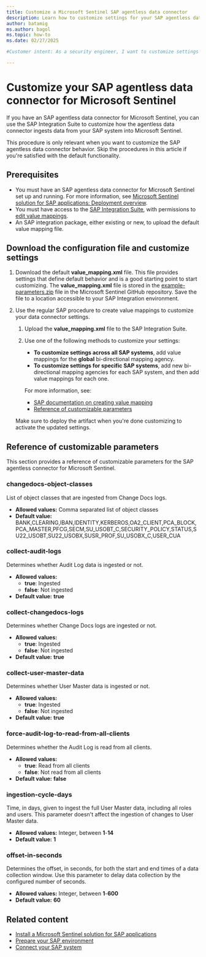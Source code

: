```yaml
---
title: Customize a Microsoft Sentinel SAP agentless data connector
description: Learn how to customize settings for your SAP agentless data connector for Microsoft Sentinel using the SAP Integration Suite value mapping.
author: batamig
ms.author: bagol
ms.topic: how-to
ms.date: 02/27/2025

#Customer intent: As a security engineer, I want to customize settings for my SAP agentless connector for Microsoft Sentinel to meet my organization's needs.

---
```


# Customize your SAP agentless data connector for Microsoft Sentinel

If you have an SAP agentless data connector for Microsoft Sentinel, you can use the SAP Integration Suite to customize how the agentless data connector ingests data from your SAP system into Microsoft Sentinel.

This procedure is only relevant when you want to customize the SAP agentless data connector behavior. Skip the procedures in this article if you're satisfied with the default functionality.

## Prerequisites

- You must have an SAP agentless data connector for Microsoft Sentinel set up and running. For more information, see [Microsoft Sentinel solution for SAP applications: Deployment overview](deployment-overview.md?tabs=agentless#data-connector).
- You must have access to the [SAP Integration Suite](https://help.sap.com/docs/cloud-integration/sap-cloud-integration/sap-cloud-integration), with permissions to [edit value mappings](https://help.sap.com/docs/cloud-integration/sap-cloud-integration/working-with-mapping).
- An SAP integration package, either existing or new, to upload the default value mapping file.

## Download the configuration file and customize settings

1. Download the default **value_mapping.xml** file. This file provides settings that define default behavior and is a good starting point to start customizing. The **value_mapping.xml** file is stored in the [example-parameters.zip](https://raw.githubusercontent.com/Azure/Azure-Sentinel/sap-agentless/Solutions/SAP/Agentless/example-paramaters.zip) file in the Microsoft Sentinel GitHub repository. Save the file to a location accessible to your SAP Integration environment.

1. Use the regular SAP procedure to create value mappings to customize your data connector settings.

    1. Upload the **value_mapping.xml** file to the SAP Integration Suite.
    1. Use one of the following methods to customize your settings:

        - **To customize settings across all SAP systems**, add value mappings for the **global** bi-directional mapping agency.
        - **To customize settings for specific SAP systems**, add new bi-directional mapping agencies for each SAP system, and then add value mappings for each one.

        For more information, see:

        - [SAP documentation on creating value mapping](https://help.sap.com/docs/cloud-integration/sap-cloud-integration/creating-value-mapping)
        - [Reference of customizable parameters](#reference-of-customizable-parameters)

    Make sure to deploy the artifact when you're done customizing to activate the updated settings.

## Reference of customizable parameters

This section provides a reference of customizable parameters for the SAP agentless connector for Microsoft Sentinel.

### changedocs-object-classes

List of object classes that are ingested from Change Docs logs.

- **Allowed values:** Comma separated list of object classes
- **Default value:** BANK,CLEARING,IBAN,IDENTITY,KERBEROS,OA2_CLIENT,PCA_BLOCK,PCA_MASTER,PFCG,SECM,SU_USOBT_C,SECURITY_POLICY,STATUS,SU22_USOBT,SU22_USOBX,SUSR_PROF,SU_USOBX_C,USER_CUA

### collect-audit-logs

Determines whether Audit Log data is ingested or not.

- **Allowed values:**
  - **true**: Ingested
  - **false**: Not ingested
- **Default value:** **true**

### collect-changedocs-logs

Determines whether Change Docs logs are ingested or not.

- **Allowed values:**
  - **true**: Ingested
  - **false**: Not ingested
- **Default value:** **true**

### collect-user-master-data

Determines whether User Master data is ingested or not.

- **Allowed values:**
  - **true**: Ingested
  - **false**: Not ingested
- **Default value:** **true**

### force-audit-log-to-read-from-all-clients

Determines whether the Audit Log is read from all clients.

- **Allowed values:**
  - **true**: Read from all clients
  - **false**: Not read from all clients
- **Default value:** **false**

### ingestion-cycle-days

Time, in days, given to ingest the full User Master data, including all roles and users. This parameter doesn't affect the ingestion of changes to User Master data.

- **Allowed values:** Integer, between **1**-**14**
- **Default value:** **1**

### offset-in-seconds

Determines the offset, in seconds, for both the start and end times of a data collection window. Use this parameter to delay data collection by the configured number of seconds.

- **Allowed values:** Integer, between **1**-**600**
- **Default value:** **60**


## Related content

- [Install a Microsoft Sentinel solution for SAP applications](/azure/sentinel/sap/deploy-sap-security-content?pivots=connection-agentless)
- [Prepare your SAP environment](/azure/sentinel/sap/preparing-sap?pivots=connection-agentless)
- [Connect your SAP system](/azure/sentinel/sap/deploy-data-connector-agent-container?tabs=managed-identity&pivots=connection-agentless)
